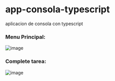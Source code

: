 # app-consola-typescript
aplicacion de consola con typescript

### Menu Principal:
![image](https://user-images.githubusercontent.com/57696767/129486860-49d7a878-cbe0-43d0-8731-92f626b25b14.png)

### Complete tarea:
![image](https://user-images.githubusercontent.com/57696767/129486894-d7e531e4-3476-4f02-be61-bed8fa59d371.png)
